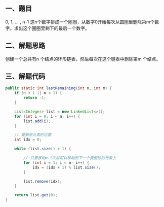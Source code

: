 ## 一、题目

0, 1, … , n-1 这n个数字排成一个圈圈，从数字0开始每次从圆圏里删除第m个数字。求出这个圈圈里剩下的最后一个数字。

## 二、解题思路

创建一个总共有n 个结点的环形链表，然后每次在这个链表中删除第m 个结点。

## 三、解题代码

```java
public static int lastRemaining(int n, int m) {
    if (n < 1 || m < 1) {
        return -1;
    }

    List<Integer> list = new LinkedList<>();
    for (int i = 0; i < n; i++) {
        list.add(i);
    }

    // 要删除元素的位置
    int idx = 0;

    while (list.size() > 1) {

        // 只要移动m-1次就可以移动到下一个要删除的元素上
        for (int i = 1; i < m; i++) {
            idx = (idx + 1) % list.size();
        }

        list.remove(idx);
    }

    return list.get(0);
}
```

